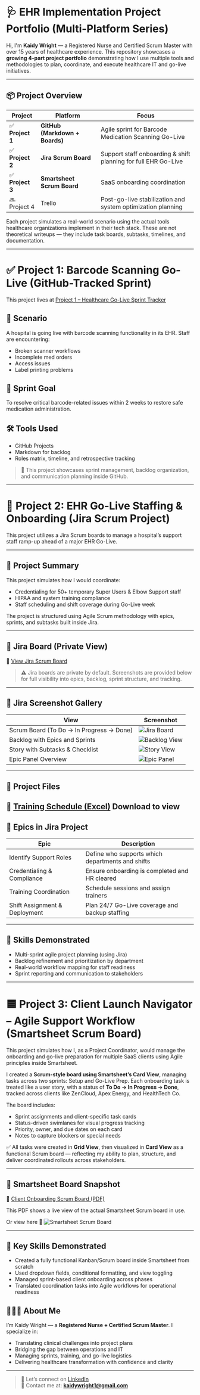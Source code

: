 # 🩺 EHR Implementation Project Portfolio (Multi-Platform Series)

Hi, I'm **Kaidy Wright** — a Registered Nurse and Certified Scrum Master with over 15 years of healthcare experience. This repository showcases a **growing 4-part project portfolio** demonstrating how I use multiple tools and methodologies to plan, coordinate, and execute healthcare IT and go-live initiatives.

---

## 📦 Project Overview

| Project | Platform | Focus |
|---------|----------|---------------------------------------------------------------|
| ✅ **Project 1** | **GitHub (Markdown + Boards)** | Agile sprint for Barcode Medication Scanning Go-Live |
| ✅ **Project 2** | **Jira Scrum Board** | Support staff onboarding & shift planning for full EHR Go-Live |
| ✅ **Project 3**| **Smartsheet Scrum Board** |  SaaS onboarding coordination |
| 🔜 Project 4 | Trello | Post-go-live stabilization and system optimization planning |

Each project simulates a real-world scenario using the actual tools healthcare organizations implement in their tech stack. These are not theoretical writeups — they include task boards, subtasks, timelines, and documentation.

---

# ✅ Project 1: Barcode Scanning Go-Live (GitHub-Tracked Sprint)

This project lives at [Project 1 – Healthcare Go-Live Sprint Tracker](https://github.com/kaidywright/Healthcare-Go-Live-Sprint-Tracker)

## 🧠 Scenario

A hospital is going live with barcode scanning functionality in its EHR. Staff are encountering:
- Broken scanner workflows
- Incomplete med orders
- Access issues
- Label printing problems

## 🎯 Sprint Goal

To resolve critical barcode-related issues within 2 weeks to restore safe medication administration.

## 🛠 Tools Used
- GitHub Projects
- Markdown for backlog
- Roles matrix, timeline, and retrospective tracking

> 📌 This project showcases sprint management, backlog organization, and communication planning inside GitHub.

---

# 🔵 Project 2: EHR Go-Live Staffing & Onboarding (Jira Scrum Project)

This project utilizes a Jira Scrum boards to manage a hospital’s support staff ramp-up ahead of a major EHR Go-Live.

---

## 📘 Project Summary

This project simulates how I would coordinate:
- Credentialing for 50+ temporary Super Users & Elbow Support staff
- HIPAA and system training compliance
- Staff scheduling and shift coverage during Go-Live week

The project is structured using Agile Scrum methodology with epics, sprints, and subtasks built inside Jira.

---

## 🔗 Jira Board (Private View)

🔗 [View Jira Scrum Board](https://kaidywright1.atlassian.net/jira/software/projects/EHRGO/boards/35)

> ⚠️ Jira boards are private by default. Screenshots are provided below for full visibility into epics, backlog, sprint structure, and tracking.

---

## 📸 Jira Screenshot Gallery

| View | Screenshot |
|------|------------|
| Scrum Board (To Do → In Progress → Done) | ![Jira Board](./assets/Screenshot%202025-05-05%20144908.png) |
| Backlog with Epics and Sprints | ![Backlog View](./assets/Screenshot%202025-05-05%20145004.png) |
| Story with Subtasks & Checklist | ![Story View](./assets/Screenshot%202025-05-05%20145106.png) |
| Epic Panel Overview | ![Epic Panel](./assets/Screenshot%202025-05-05%20145256.png) |

---

## 📁 Project Files

📎  [Training Schedule (Excel)](./assets/training_schedule.xlsx)
Download to view
---

## 🧩 Epics in Jira Project

| Epic | Description |
|------|-------------|
| Identify Support Roles | Define who supports which departments and shifts |
| Credentialing & Compliance | Ensure onboarding is completed and HR cleared |
| Training Coordination | Schedule sessions and assign trainers |
| Shift Assignment & Deployment | Plan 24/7 Go-Live coverage and backup staffing |

---

## 🧠 Skills Demonstrated

- Multi-sprint agile project planning (using Jira)
- Backlog refinement and prioritization by department
- Real-world workflow mapping for staff readiness
- Sprint reporting and communication to stakeholders

---
# 🟦 Project 3: Client Launch Navigator – Agile Support Workflow (Smartsheet Scrum Board)

This project simulates how I, as a Project Coordinator, would manage the onboarding and go-live preparation for multiple SaaS clients using Agile principles inside Smartsheet.

I created a **Scrum-style board using Smartsheet’s Card View**, managing tasks across two sprints: Setup and Go-Live Prep. Each onboarding task is treated like a user story, with a status of **To Do → In Progress → Done**, tracked across clients like ZenCloud, Apex Energy, and HealthTech Co.

The board includes:
- Sprint assignments and client-specific task cards
- Status-driven swimlanes for visual progress tracking
- Priority, owner, and due dates on each card
- Notes to capture blockers or special needs

✅ All tasks were created in **Grid View**, then visualized in **Card View** as a functional Scrum board — reflecting my ability to plan, structure, and deliver coordinated rollouts across stakeholders.

---

## 📸 Smartsheet Board Snapshot

📎 [Client Onboarding Scrum Board (PDF)](./assets/smartsheet_scrum_board.pdf)

This PDF shows a live view of the actual Smartsheet Scrum board in use.

Or view here 📸 ![Smartsheet Scrum Board](./assets/Screenshot%202025-05-09%20225728.png)

---

## 🧠 Key Skills Demonstrated
- Created a fully functional Kanban/Scrum board inside Smartsheet from scratch
- Used dropdown fields, conditional formatting, and view toggling
- Managed sprint-based client onboarding across phases
- Translated coordination tasks into Agile workflows for operational readiness
## 👩🏾‍⚕️ About Me

I’m Kaidy Wright — a **Registered Nurse + Certified Scrum Master**. I specialize in:
- Translating clinical challenges into project plans
- Bridging the gap between operations and IT
- Managing sprints, training, and go-live logistics
- Delivering healthcare transformation with confidence and clarity

---

> 💬 Let’s connect on [LinkedIn](https://www.linkedin.com/in/kaidywright/)  
> 📧 Contact me at: **kaidywright1@gmail.com**
